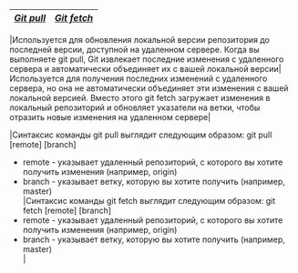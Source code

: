 |<u>***Git pull***</u>|<u>***Git fetch***</u>|
|---|-------|

|Используется для обновления локальной версии репозитория до последней версии, доступной на удаленном сервере. 
Когда вы выполняете git pull, Git извлекает последние изменения с удаленного сервера и автоматически объединяет их с вашей локальной версии|Используется для получения последних изменений с удаленного сервера, но она не автоматически объединяет эти изменения с вашей локальной версией. Вместо этого git fetch загружает изменения в локальный репозиторий и обновляет указатели на ветки, чтобы отразить новые изменения на удаленном сервере|

|Синтаксис команды git pull выглядит следующим образом: git pull [remote] [branch]<br>
- remote - указывает удаленный репозиторий, с которого вы хотите получить изменения (например, origin)<br>
- branch - указывает ветку, которую вы хотите получить (например, master)<br>|Синтаксис команды git fetch выглядит следующим образом: git fetch [remote] [branch]<br>
- remote - указывает удаленный репозиторий, с которого вы хотите получить изменения (например, origin)<br>
- branch - указывает ветку, которую вы хотите получить (например, master)<br>|